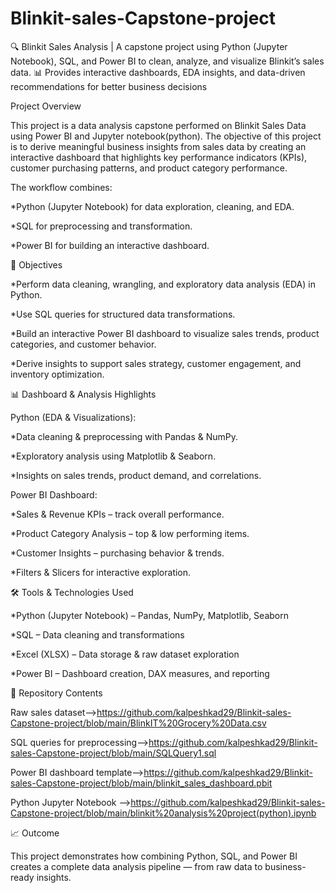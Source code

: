 # Blinkit-sales-Capstone-project

🔍 Blinkit Sales Analysis | A capstone project using Python (Jupyter Notebook), SQL, and Power BI to clean, analyze, and visualize Blinkit’s sales data.
📊 Provides interactive dashboards, EDA insights, and data-driven recommendations for better business decisions


Project Overview

This project is a data analysis capstone performed on Blinkit Sales Data using Power BI and Jupyter notebook(python). The objective of this project is to derive meaningful business insights from sales data by creating an interactive dashboard that highlights key performance indicators (KPIs), customer purchasing patterns, and product category performance.



The workflow combines:

*Python (Jupyter Notebook) for data exploration, cleaning, and EDA.

*SQL for preprocessing and transformation.

*Power BI for building an interactive dashboard.



🎯 Objectives

*Perform data cleaning, wrangling, and exploratory data analysis (EDA) in Python.

*Use SQL queries for structured data transformations.

*Build an interactive Power BI dashboard to visualize sales trends, product categories, and customer behavior.

*Derive insights to support sales strategy, customer engagement, and inventory optimization.



📊 Dashboard & Analysis Highlights

Python (EDA & Visualizations):

*Data cleaning & preprocessing with Pandas & NumPy.

*Exploratory analysis using Matplotlib & Seaborn.

*Insights on sales trends, product demand, and correlations.

Power BI Dashboard:

*Sales & Revenue KPIs – track overall performance.

*Product Category Analysis – top & low performing items.

*Customer Insights – purchasing behavior & trends.

*Filters & Slicers for interactive exploration.



🛠️ Tools & Technologies Used

*Python (Jupyter Notebook) – Pandas, NumPy, Matplotlib, Seaborn

*SQL – Data cleaning and transformations

*Excel (XLSX) – Data storage & raw dataset exploration

*Power BI – Dashboard creation, DAX measures, and reporting



📂 Repository Contents

 Raw sales dataset-->https://github.com/kalpeshkad29/Blinkit-sales-Capstone-project/blob/main/BlinkIT%20Grocery%20Data.csv

 SQL queries for preprocessing-->https://github.com/kalpeshkad29/Blinkit-sales-Capstone-project/blob/main/SQLQuery1.sql

Power BI dashboard template-->https://github.com/kalpeshkad29/Blinkit-sales-Capstone-project/blob/main/blinkit_sales_dashboard.pbit

Python Jupyter Notebook -->https://github.com/kalpeshkad29/Blinkit-sales-Capstone-project/blob/main/blinkit%20analysis%20project(python).ipynb



📈 Outcome

This project demonstrates how combining Python, SQL, and Power BI creates a complete data analysis pipeline — from raw data to business-ready insights.


